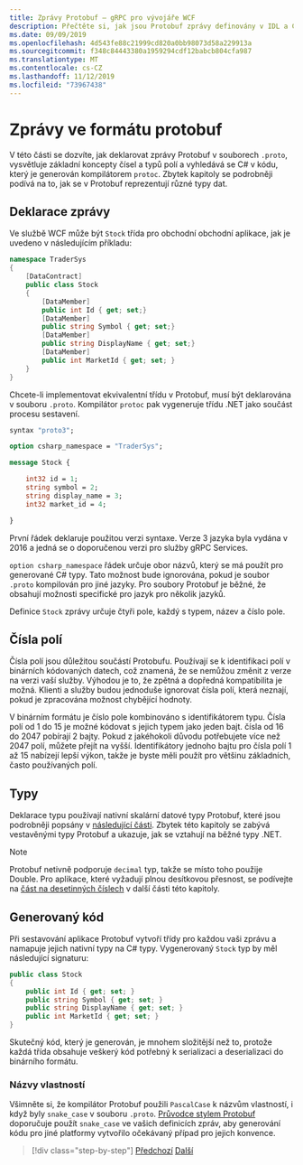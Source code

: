 ```yaml
---
title: Zprávy Protobuf – gRPC pro vývojáře WCF
description: Přečtěte si, jak jsou Protobuf zprávy definovány v IDL a C#vygenerované v.
ms.date: 09/09/2019
ms.openlocfilehash: 4d543fe88c21999cd820a0bb98073d58a229913a
ms.sourcegitcommit: f348c84443380a1959294cdf12babcb804cfa987
ms.translationtype: MT
ms.contentlocale: cs-CZ
ms.lasthandoff: 11/12/2019
ms.locfileid: "73967438"
---
```

# <a name="protobuf-messages"></a>Zprávy ve formátu protobuf

V této části se dozvíte, jak deklarovat zprávy Protobuf v souborech `.proto`, vysvětluje základní koncepty čísel a typů polí a vyhledává se C# v kódu, který je generován kompilátorem `protoc`. Zbytek kapitoly se podrobněji podívá na to, jak se v Protobuf reprezentují různé typy dat.

## <a name="declaring-a-message"></a>Deklarace zprávy

Ve službě WCF může být `Stock` třída pro obchodní obchodní aplikace, jak je uvedeno v následujícím příkladu:

```csharp
namespace TraderSys
{
    [DataContract]
    public class Stock
    {
        [DataMember]
        public int Id { get; set;}
        [DataMember]
        public string Symbol { get; set;}
        [DataMember]
        public string DisplayName { get; set;}
        [DataMember]
        public int MarketId { get; set; }
    }
}
```

Chcete-li implementovat ekvivalentní třídu v Protobuf, musí být deklarována v souboru `.proto`. Kompilátor `protoc` pak vygeneruje třídu .NET jako součást procesu sestavení.

```protobuf
syntax "proto3";

option csharp_namespace = "TraderSys";

message Stock {

    int32 id = 1;
    string symbol = 2;
    string display_name = 3;
    int32 market_id = 4;

}  
```

První řádek deklaruje použitou verzi syntaxe. Verze 3 jazyka byla vydána v 2016 a jedná se o doporučenou verzi pro služby gRPC Services.

`option csharp_namespace` řádek určuje obor názvů, který se má použít pro generované C# typy. Tato možnost bude ignorována, pokud je soubor `.proto` kompilován pro jiné jazyky. Pro soubory Protobuf je běžné, že obsahují možnosti specifické pro jazyk pro několik jazyků.

Definice `Stock` zprávy určuje čtyři pole, každý s typem, název a číslo pole.

## <a name="field-numbers"></a>Čísla polí

Čísla polí jsou důležitou součástí Protobufu. Používají se k identifikaci polí v binárních kódovaných datech, což znamená, že se nemůžou změnit z verze na verzi vaší služby. Výhodou je to, že zpětná a dopředná kompatibilita je možná. Klienti a služby budou jednoduše ignorovat čísla polí, která neznají, pokud je zpracována možnost chybějící hodnoty.

V binárním formátu je číslo pole kombinováno s identifikátorem typu. Čísla polí od 1 do 15 je možné kódovat s jejich typem jako jeden bajt. čísla od 16 do 2047 pobírají 2 bajty. Pokud z jakéhokoli důvodu potřebujete více než 2047 polí, můžete přejít na vyšší. Identifikátory jednoho bajtu pro čísla polí 1 až 15 nabízejí lepší výkon, takže je byste měli použít pro většinu základních, často používaných polí.

## <a name="types"></a>Typy

Deklarace typu používají nativní skalární datové typy Protobuf, které jsou podrobněji popsány v [následující části](protobuf-data-types.md). Zbytek této kapitoly se zabývá vestavěnými typy Protobuf a ukazuje, jak se vztahují na běžné typy .NET.

> [!NOTE]
> Protobuf netivně podporuje `decimal` typ, takže se místo toho použije Double. Pro aplikace, které vyžadují plnou desítkovou přesnost, se podívejte na [část na desetinných číslech](protobuf-data-types.md#decimals) v další části této kapitoly.

## <a name="the-generated-code"></a>Generovaný kód

Při sestavování aplikace Protobuf vytvoří třídy pro každou vaši zprávu a namapuje jejich nativní typy na C# typy. Vygenerovaný `Stock` typ by měl následující signaturu:

```csharp
public class Stock
{
    public int Id { get; set; }
    public string Symbol { get; set; }
    public string DisplayName { get; set; }
    public int MarketId { get; set; }
}
```

Skutečný kód, který je generován, je mnohem složitější než to, protože každá třída obsahuje veškerý kód potřebný k serializaci a deserializaci do binárního formátu.

### <a name="property-names"></a>Názvy vlastností

Všimněte si, že kompilátor Protobuf použili `PascalCase` k názvům vlastností, i když byly `snake_case` v souboru `.proto`. [Průvodce stylem Protobuf](https://developers.google.com/protocol-buffers/docs/style) doporučuje použít `snake_case` ve vašich definicích zpráv, aby generování kódu pro jiné platformy vytvořilo očekávaný případ pro jejich konvence.

>[!div class="step-by-step"]
>[Předchozí](protocol-buffers.md)
>[Další](protobuf-data-types.md)
